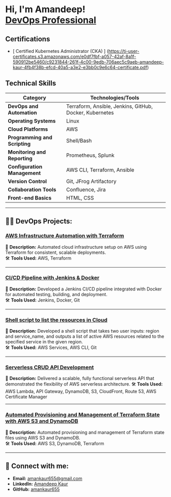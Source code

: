 <h1>Hi, I'm Amandeep! <br/><a href="https://www.linkedin.com/in/amankaur5/">DevOps Professional</a></h1>

## **Certifications**
- [ Certified Kubernetes Administrator (CKA) ] (https://ti-user-certificates.s3.amazonaws.com/e0df7fbf-a057-42af-8a1f-590912be5460/c9231844-261f-4c00-9edb-706aec5c9aeb-amandeep-kaur-4fb4f38b-efcd-40a5-a3e2-e3bb0c9e6c64-certificate.pdf)

## **Technical Skills**

| **Category**              | **Technologies/Tools**                                    |
|---------------------------|----------------------------------------------------------|
| **DevOps and Automation** | Terraform, Ansible, Jenkins, GitHub, Docker, Kubernetes   |
| **Operating Systems**     | Linux                                                    |
| **Cloud Platforms**       | AWS                                                      |
| **Programming and Scripting** | Shell/Bash                                           |
| **Monitoring and Reporting** | Prometheus, Splunk                                    |
| **Configuration Management** | AWS CLI, Terraform, Ansible                           |
| **Version Control**       | Git, JFrog Artifactory                                   |
| **Collaboration Tools**   | Confluence, Jira                                        |
| **Front-end Basics**      | HTML, CSS                                               |

---


<h2>👨‍💻 DevOps Projects:</h2>

### [AWS Infrastructure Automation with Terraform](https://github.com/amankaur655/AWS-with-terraform.git)
📌 **Description:** Automated cloud infrastructure setup on AWS using Terraform for consistent, scalable deployments.  
🛠️ **Tools Used:** AWS, Terraform  

---

### [CI/CD Pipeline with Jenkins & Docker](https://github.com/amankaur655/geoapp.git)
📌 **Description:** Developed a Jenkins CI/CD pipeline integrated with Docker for automated testing, building, and deployment.  
🛠️ **Tools Used:** Jenkins, Docker, Git 

---

### [Shell script to list the resources in Cloud](https://github.com/amankaur655/AWS-shell-scripting-.git)
📌 **Description:** Developed a shell script that takes two user inputs: region and service_name, and outputs a list of active AWS resources related to the specified service in the given region.  
🛠️ **Tools Used:** AWS Services, AWS CLI, Git 


---

### [Serverless CRUD API Development](https://github.com/amankaur655/serverless-API.git)
📌 **Description:**  Delivered a scalable, fully functional serverless API that demonstrated the flexibility of AWS serverless architecture.
🛠️ **Tools Used:** AWS Lambda, API Gateway, DynamoDB, S3, CloudFront, Route 53, AWS Certificate Manager

---

### [Automated Provisioning and Management of Terraform State with AWS S3 and DynamoDB](https://github.com/amankaur655/S3-terraform.git)
📌 **Description:**  Automated provisioning and management of Terraform state files using AWS S3 and DynamoDB.  
🛠️ **Tools Used:** AWS S3, DynamoDB, Terraform


---


<h2> 🤳 Connect with me:</h2>

- **Email:** [amankaur655@gmail.com](mailto:amankaur655@gmail.com)
- **LinkedIn:** [Amandeep Kaur](https://www.linkedin.com/in/amankaur5189)
- **GitHub:** [amankaur655](https://github.com/amankaur655)
